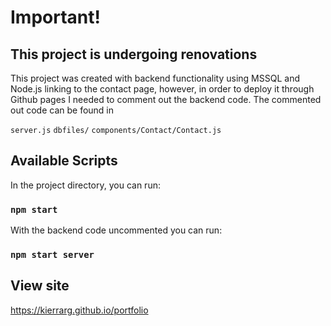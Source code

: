 # Important!

## This project is undergoing renovations


This project was created with backend functionality using MSSQL and Node.js linking to the contact page, however, in order to deploy it through Github pages I needed to comment out the backend code. The commented out code can be found in 

```server.js```
```dbfiles/```
```components/Contact/Contact.js```

## Available Scripts

In the project directory, you can run:

### `npm start`

With the backend code uncommented you can run:

### `npm start server`


## View site
https://kierrarg.github.io/portfolio



